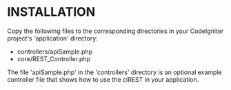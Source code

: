 # INSTALLATION

Copy the following files to the corresponding directories in your 
CodeIgniter project's 'application' directory:

* controllers/apiSample.php
* core/REST_Controller.php

The file 'apiSample.php' in the 'controllers' directory is an optional 
example controller file that shows how to use the ciREST in your 
application.
